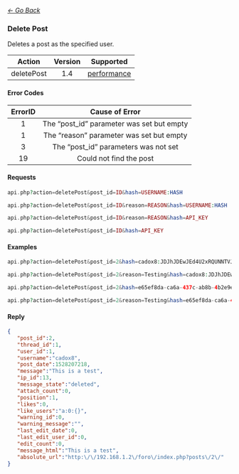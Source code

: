 *[<- Go Back](../rest-api.md)*

### Delete Post
Deletes a post as the specified user.

| Action | Version | Supported |
| :-: | :-: | :-: |
| deletePost | 1.4 | <a href="#per">performance</a> |

#### Error Codes

| ErrorID | Cause of Error |
| :-: | :-: |
| 1 | The “post_id” parameter was set but empty |
| 1 | The “reason” parameter was set but empty |
| 3 | The “post_id” parameters was not set |
| 19 | Could not find the post |

#### Requests
```php
api.php?action=deletePost&post_id=ID&hash=USERNAME:HASH
```
```php
api.php?action=deletePost&post_id=ID&reason=REASON&hash=USERNAME:HASH
```
```php
api.php?action=deletePost&post_id=ID&reason=REASON&hash=API_KEY
```
```php
api.php?action=deletePost&post_id=ID&hash=API_KEY
```

#### Examples
```php
api.php?action=deletePost&post_id=2&hash=cadox8:JDJhJDEwJEd4U2xRQUNNTVJnTzFOM282anZYd08wRk1DTC52NFJtYWtDVHZaNHo1SUZvR0hzUVpLTkU2
```
```php
api.php?action=deletePost&post_id=2&reason=Testing&hash=cadox8:JDJhJDEwJEd4U2xRQUNNTVJnTzFOM282anZYd08wRk1DTC52NFJtYWtDVHZaNHo1SUZvR0hzUVpLTkU2
```
```php
api.php?action=deletePost&post_id=2&hash=e65ef8da-ca6a-437c-ab8b-4b2e9e86cd10
```
```php
api.php?action=deletePost&post_id=2&reason=Testing&hash=e65ef8da-ca6a-437c-ab8b-4b2e9e86cd10
```
#### Reply
```json
{
   "post_id":2,
   "thread_id":1,
   "user_id":1,
   "username":"cadox8",
   "post_date":1528207218,
   "message":"This is a test",
   "ip_id":13,
   "message_state":"deleted",
   "attach_count":0,
   "position":1,
   "likes":0,
   "like_users":"a:0:{}",
   "warning_id":0,
   "warning_message":"",
   "last_edit_date":0,
   "last_edit_user_id":0,
   "edit_count":0,
   "message_html":"This is a test",
   "absolute_url":"http:\/\/192.168.1.2\/foro\/index.php?posts\/2\/"
}
```
